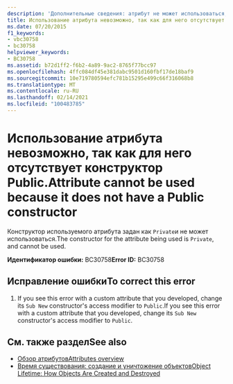 ```yaml
---
description: 'Дополнительные сведения: атрибут не может использоваться, так как не имеет открытого конструктора'
title: Использование атрибута невозможно, так как для него отсутствует конструктор Public.
ms.date: 07/20/2015
f1_keywords:
- vbc30758
- bc30758
helpviewer_keywords:
- BC30758
ms.assetid: b72d1ff2-f6b2-4a89-9ac2-8765f77bcc97
ms.openlocfilehash: 4ffc084df45e381dabc9501d160fbf17de18baf9
ms.sourcegitcommit: 10e719780594efc781b15295e499c66f316068b8
ms.translationtype: MT
ms.contentlocale: ru-RU
ms.lasthandoff: 02/14/2021
ms.locfileid: "100483785"
---
```

# <a name="attribute-cannot-be-used-because-it-does-not-have-a-public-constructor"></a><span data-ttu-id="55c2c-103">Использование атрибута невозможно, так как для него отсутствует конструктор Public.</span><span class="sxs-lookup"><span data-stu-id="55c2c-103">Attribute cannot be used because it does not have a Public constructor</span></span>

<span data-ttu-id="55c2c-104">Конструктор используемого атрибута задан как `Private`и не может использоваться.</span><span class="sxs-lookup"><span data-stu-id="55c2c-104">The constructor for the attribute being used is `Private`, and cannot be used.</span></span>  
  
 <span data-ttu-id="55c2c-105">**Идентификатор ошибки:** BC30758</span><span class="sxs-lookup"><span data-stu-id="55c2c-105">**Error ID:** BC30758</span></span>  
  
## <a name="to-correct-this-error"></a><span data-ttu-id="55c2c-106">Исправление ошибки</span><span class="sxs-lookup"><span data-stu-id="55c2c-106">To correct this error</span></span>  
  
1. <span data-ttu-id="55c2c-107">If you see this error with a custom attribute that you developed, change its `Sub New` constructor's access modifier to `Public`.</span><span class="sxs-lookup"><span data-stu-id="55c2c-107">If you see this error with a custom attribute that you developed, change its `Sub New` constructor's access modifier to `Public`.</span></span>  
  
## <a name="see-also"></a><span data-ttu-id="55c2c-108">См. также раздел</span><span class="sxs-lookup"><span data-stu-id="55c2c-108">See also</span></span>

- [<span data-ttu-id="55c2c-109">Обзор атрибутов</span><span class="sxs-lookup"><span data-stu-id="55c2c-109">Attributes overview</span></span>](../programming-guide/concepts/attributes/index.md)
- [<span data-ttu-id="55c2c-110">Время существования: создание и уничтожение объектов</span><span class="sxs-lookup"><span data-stu-id="55c2c-110">Object Lifetime: How Objects Are Created and Destroyed</span></span>](../programming-guide/language-features/objects-and-classes/object-lifetime-how-objects-are-created-and-destroyed.md)
